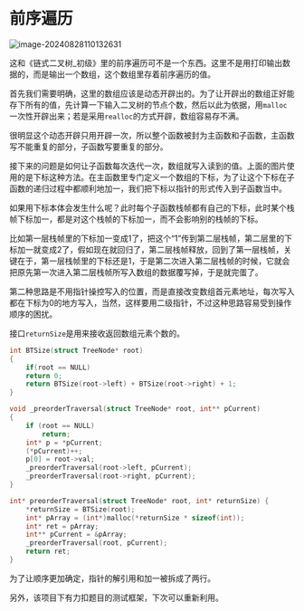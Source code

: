 # 前序遍历

![image-20240828110132631](https://md-wind.oss-cn-nanjing.aliyuncs.com/md/202408281101808.png)

这和《链式二叉树_初级》里的前序遍历可不是一个东西。这里不是用打印输出数据的，而是输出一个数组，这个数组里存着前序遍历的值。

首先我们需要明确，这里的数组应该是动态开辟出的。为了让开辟出的数组正好能存下所有的值，先计算一下输入二叉树的节点个数，然后以此为依据，用`malloc`一次性开辟出来；若是采用`realloc`的方式开辟，数组容易存不满。

很明显这个动态开辟只用开辟一次，所以整个函数被封为主函数和子函数，主函数写不能重复的部分，子函数写要重复的部分。

接下来的问题是如何让子函数每次迭代一次，数组就写入读到的值。上面的图片使用的是下标这种方法。在主函数里专门定义一个数组的下标，为了让这个下标在子函数的递归过程中都顺利地加一，我们把下标以指针的形式传入到子函数当中。

如果用下标本体会发生什么呢？此时每个子函数栈帧都有自己的下标，此时某个栈帧下标加一，都是对这个栈帧的下标加一，而不会影响别的栈帧的下标。

比如第一层栈帧里的下标加一变成1了，把这个“1”传到第二层栈帧，第二层里的下标加一就变成2了，假如现在就回归了，第二层栈帧释放，回到了第一层栈帧，关键在于，第一层栈帧里的下标还是1，于是第二次进入第二层栈帧的时候，它就会把原先第一次进入第二层栈帧所写入数组的数据覆写掉，于是就完蛋了。

第二种思路是不用指针操控写入的位置，而是直接改变数组首元素地址，每次写入都在下标为0的地方写入，当然，这样要用二级指针，不过这种思路容易受到操作顺序的困扰。

接口`returnSize`是用来接收返回数组元素个数的。

```c
int BTSize(struct TreeNode* root)
{
    if(root == NULL)
    return 0;
    return BTSize(root->left) + BTSize(root->right) + 1;
}

void _preorderTraversal(struct TreeNode* root, int** pCurrent)
{
	if (root == NULL)
		return;
	int* p = *pCurrent;
	(*pCurrent)++;
	p[0] = root->val;
	_preorderTraversal(root->left, pCurrent);
	_preorderTraversal(root->right, pCurrent);
}

int* preorderTraversal(struct TreeNode* root, int* returnSize) {
	*returnSize = BTSize(root);
	int* pArray = (int*)malloc(*returnSize * sizeof(int));
	int* ret = pArray;
	int** pCurrent = &pArray;
	_preorderTraversal(root, pCurrent);
	return ret;
}
```

为了让顺序更加确定，指针的解引用和加一被拆成了两行。

另外，该项目下有力扣题目的测试框架，下次可以重新利用。

